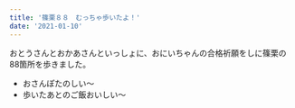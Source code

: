 ```yaml
---
title: '篠栗８８　むっちゃ歩いたよ！'
date: '2021-01-10'
---
```


おとうさんとおかあさんといっしょに、おにいちゃんの合格祈願をしに篠栗の88箇所を歩きました。

- おさんぽたのしい〜
- 歩いたあとのご飯おいしい〜
